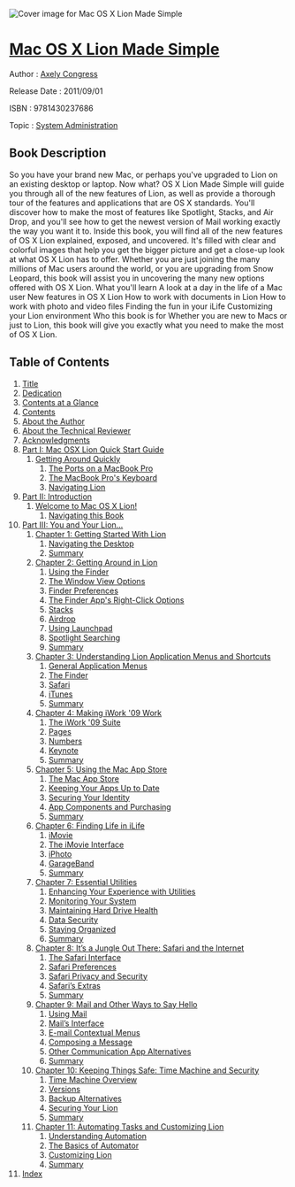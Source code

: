 ![Cover image for Mac OS X Lion Made Simple](https://imgdetail.ebookreading.net/cover/cover/system_admin/EB9781430237686.jpg)

[Mac OS X Lion Made Simple](https://ebookreading.net/view/book/Mac+OS+X+Lion+Made+Simple-EB9781430237686_1.html "Mac OS X Lion Made Simple")
====================================================================================================================

Author : [Axely Congress](https://ebookreading.net/search/author/Axely+Congress)

Release Date : 2011/09/01

ISBN : 9781430237686

Topic : [System Administration](https://ebookreading.net/search/category/system-administration)

Book Description
-----------------

So you have your brand new Mac, or perhaps you've upgraded to Lion on an existing desktop or laptop. Now what? OS X Lion Made Simple will guide you through all of the new features of Lion, as well as provide a thorough tour of the features and applications that are OS X standards. You'll discover how to make the most of features like Spotlight, Stacks, and Air Drop, and you'll see how to get the newest version of Mail working exactly the way you want it to.
Inside this book, you will find all of the new features of OS X Lion explained, exposed, and uncovered. It's filled with clear and colorful images that help you get the bigger picture and get a close-up look at what OS X Lion has to offer. Whether you are just joining the many millions of Mac users around the world, or you are upgrading from Snow Leopard, this book will assist you in uncovering the many new options offered with OS X Lion.
What you'll learn
A look at a day in the life of a Mac user
New features in OS X Lion
How to work with documents in Lion
How to work with photo and video files
Finding the fun in your iLife
Customizing your Lion environment
Who this book is for
Whether you are new to Macs or just to Lion, this book will give you exactly what you need to make the most of OS X Lion.
              
Table of Contents
-----------------

1. [Title](https://ebookreading.net/view/book/Mac+OS+X+Lion+Made+Simple-EB9781430237686_2.html)
1. [Dedication](https://ebookreading.net/view/book/Mac+OS+X+Lion+Made+Simple-EB9781430237686_4.html)
1. [Contents at a Glance](https://ebookreading.net/view/book/Mac+OS+X+Lion+Made+Simple-EB9781430237686_5.html#contentsatglance)
1. [Contents](https://ebookreading.net/view/book/Mac+OS+X+Lion+Made+Simple-EB9781430237686_6.html#contents)
1. [About the Author](https://ebookreading.net/view/book/Mac+OS+X+Lion+Made+Simple-EB9781430237686_7.html#abouttheauthor)
1. [About the Technical Reviewer](https://ebookreading.net/view/book/Mac+OS+X+Lion+Made+Simple-EB9781430237686_8.html#aboutthetechnicalre)
1. [Acknowledgments](https://ebookreading.net/view/book/Mac+OS+X+Lion+Made+Simple-EB9781430237686_9.html#acknowledgments)
1. [Part I: Mac OSX Lion Quick Start Guide](https://ebookreading.net/view/book/Mac+OS+X+Lion+Made+Simple-EB9781430237686_10.html#p1)
    1. [Getting Around Quickly](https://ebookreading.net/view/book/Mac+OS+X+Lion+Made+Simple-EB9781430237686_10.html#getting_around_quic)
        1. [The Ports on a MacBook Pro](https://ebookreading.net/view/book/Mac+OS+X+Lion+Made+Simple-EB9781430237686_10.html#the_ports_on_a_macb)
        1. [The MacBook Pro&#39;s Keyboard](https://ebookreading.net/view/book/Mac+OS+X+Lion+Made+Simple-EB9781430237686_10.html#the_macbook_pro_apo)
        1. [Navigating Lion](https://ebookreading.net/view/book/Mac+OS+X+Lion+Made+Simple-EB9781430237686_10.html#navigating_lion)
1. [Part II: Introduction](https://ebookreading.net/view/book/Mac+OS+X+Lion+Made+Simple-EB9781430237686_11.html#p2)
    1. [Welcome to Mac OS X Lion!](https://ebookreading.net/view/book/Mac+OS+X+Lion+Made+Simple-EB9781430237686_11.html#welcome_to_mac_os_x)
        1. [Navigating this Book](https://ebookreading.net/view/book/Mac+OS+X+Lion+Made+Simple-EB9781430237686_11.html#navigating_this_boo)
1. [Part III: You and Your Lion…](https://ebookreading.net/view/book/Mac+OS+X+Lion+Made+Simple-EB9781430237686_12.html#p3)
    1. [Chapter 1: Getting Started With Lion](https://ebookreading.net/view/book/Mac+OS+X+Lion+Made+Simple-EB9781430237686_12.html#ch1)
        1. [Navigating the Desktop](https://ebookreading.net/view/book/Mac+OS+X+Lion+Made+Simple-EB9781430237686_12.html#navigating_the_desk)
        1. [Summary](https://ebookreading.net/view/book/Mac+OS+X+Lion+Made+Simple-EB9781430237686_12.html#summary)
    1. [Chapter 2: Getting Around in Lion](https://ebookreading.net/view/book/Mac+OS+X+Lion+Made+Simple-EB9781430237686_13.html#ch2)
        1. [Using the Finder](https://ebookreading.net/view/book/Mac+OS+X+Lion+Made+Simple-EB9781430237686_13.html#using_the_finder)
        1. [The Window View Options](https://ebookreading.net/view/book/Mac+OS+X+Lion+Made+Simple-EB9781430237686_13.html#the_window_view_opt)
        1. [Finder Preferences](https://ebookreading.net/view/book/Mac+OS+X+Lion+Made+Simple-EB9781430237686_13.html#finder_preferences)
        1. [The Finder App&#39;s Right-Click Options](https://ebookreading.net/view/book/Mac+OS+X+Lion+Made+Simple-EB9781430237686_13.html#the_finder_apps_rig)
        1. [Stacks](https://ebookreading.net/view/book/Mac+OS+X+Lion+Made+Simple-EB9781430237686_13.html#stacks)
        1. [Airdrop](https://ebookreading.net/view/book/Mac+OS+X+Lion+Made+Simple-EB9781430237686_13.html#airdrop)
        1. [Using Launchpad](https://ebookreading.net/view/book/Mac+OS+X+Lion+Made+Simple-EB9781430237686_13.html#using_launchpad)
        1. [Spotlight Searching](https://ebookreading.net/view/book/Mac+OS+X+Lion+Made+Simple-EB9781430237686_13.html#spotlight_searching)
        1. [Summary](https://ebookreading.net/view/book/Mac+OS+X+Lion+Made+Simple-EB9781430237686_13.html#summary1)
    1. [Chapter 3: Understanding Lion Application Menus and Shortcuts](https://ebookreading.net/view/book/Mac+OS+X+Lion+Made+Simple-EB9781430237686_14.html#ch3)
        1. [General Application Menus](https://ebookreading.net/view/book/Mac+OS+X+Lion+Made+Simple-EB9781430237686_14.html#general_application)
        1. [The Finder](https://ebookreading.net/view/book/Mac+OS+X+Lion+Made+Simple-EB9781430237686_14.html#the_finder)
        1. [Safari](https://ebookreading.net/view/book/Mac+OS+X+Lion+Made+Simple-EB9781430237686_14.html#safari)
        1. [iTunes](https://ebookreading.net/view/book/Mac+OS+X+Lion+Made+Simple-EB9781430237686_14.html#itunes)
        1. [Summary](https://ebookreading.net/view/book/Mac+OS+X+Lion+Made+Simple-EB9781430237686_14.html#summary2)
    1. [Chapter 4: Making iWork &#39;09 Work](https://ebookreading.net/view/book/Mac+OS+X+Lion+Made+Simple-EB9781430237686_15.html#ch4)
        1. [The iWork &#39;09 Suite](https://ebookreading.net/view/book/Mac+OS+X+Lion+Made+Simple-EB9781430237686_15.html#the_iwork_09_suite)
        1. [Pages](https://ebookreading.net/view/book/Mac+OS+X+Lion+Made+Simple-EB9781430237686_15.html#pages)
        1. [Numbers](https://ebookreading.net/view/book/Mac+OS+X+Lion+Made+Simple-EB9781430237686_15.html#numbers)
        1. [Keynote](https://ebookreading.net/view/book/Mac+OS+X+Lion+Made+Simple-EB9781430237686_15.html#keynote)
        1. [Summary](https://ebookreading.net/view/book/Mac+OS+X+Lion+Made+Simple-EB9781430237686_15.html#summary3)
    1. [Chapter 5: Using the Mac App Store](https://ebookreading.net/view/book/Mac+OS+X+Lion+Made+Simple-EB9781430237686_16.html#ch5)
        1. [The Mac App Store](https://ebookreading.net/view/book/Mac+OS+X+Lion+Made+Simple-EB9781430237686_16.html#the_mac_app_store)
        1. [Keeping Your Apps Up to Date](https://ebookreading.net/view/book/Mac+OS+X+Lion+Made+Simple-EB9781430237686_16.html#keeping_your_apps_u)
        1. [Securing Your Identity](https://ebookreading.net/view/book/Mac+OS+X+Lion+Made+Simple-EB9781430237686_16.html#securing_your_ident)
        1. [App Components and Purchasing](https://ebookreading.net/view/book/Mac+OS+X+Lion+Made+Simple-EB9781430237686_16.html#app_components_and_)
        1. [Summary](https://ebookreading.net/view/book/Mac+OS+X+Lion+Made+Simple-EB9781430237686_16.html#summary4)
    1. [Chapter 6: Finding Life in iLife](https://ebookreading.net/view/book/Mac+OS+X+Lion+Made+Simple-EB9781430237686_17.html#ch6)
        1. [iMovie](https://ebookreading.net/view/book/Mac+OS+X+Lion+Made+Simple-EB9781430237686_17.html#imovie)
        1. [The iMovie Interface](https://ebookreading.net/view/book/Mac+OS+X+Lion+Made+Simple-EB9781430237686_17.html#the_imovie_interfac)
        1. [iPhoto](https://ebookreading.net/view/book/Mac+OS+X+Lion+Made+Simple-EB9781430237686_17.html#iphoto)
        1. [GarageBand](https://ebookreading.net/view/book/Mac+OS+X+Lion+Made+Simple-EB9781430237686_17.html#garageband)
        1. [Summary](https://ebookreading.net/view/book/Mac+OS+X+Lion+Made+Simple-EB9781430237686_17.html#summary5)
    1. [Chapter 7: Essential Utilities](https://ebookreading.net/view/book/Mac+OS+X+Lion+Made+Simple-EB9781430237686_18.html#ch7)
        1. [Enhancing Your Experience with Utilities](https://ebookreading.net/view/book/Mac+OS+X+Lion+Made+Simple-EB9781430237686_18.html#enhancing_your_expe)
        1. [Monitoring Your System](https://ebookreading.net/view/book/Mac+OS+X+Lion+Made+Simple-EB9781430237686_18.html#monitoring_your_sys)
        1. [Maintaining Hard Drive Health](https://ebookreading.net/view/book/Mac+OS+X+Lion+Made+Simple-EB9781430237686_18.html#maintaining_hard_dr)
        1. [Data Security](https://ebookreading.net/view/book/Mac+OS+X+Lion+Made+Simple-EB9781430237686_18.html#data_security)
        1. [Staying Organized](https://ebookreading.net/view/book/Mac+OS+X+Lion+Made+Simple-EB9781430237686_18.html#staying_organized)
        1. [Summary](https://ebookreading.net/view/book/Mac+OS+X+Lion+Made+Simple-EB9781430237686_18.html#summary6)
    1. [Chapter 8: It’s a Jungle Out There: Safari and the Internet](https://ebookreading.net/view/book/Mac+OS+X+Lion+Made+Simple-EB9781430237686_19.html#ch8)
        1. [The Safari Interface](https://ebookreading.net/view/book/Mac+OS+X+Lion+Made+Simple-EB9781430237686_19.html#the_safari_interfac)
        1. [Safari Preferences](https://ebookreading.net/view/book/Mac+OS+X+Lion+Made+Simple-EB9781430237686_19.html#safari_preferences)
        1. [Safari Privacy and Security](https://ebookreading.net/view/book/Mac+OS+X+Lion+Made+Simple-EB9781430237686_19.html#safari_privacy_and_)
        1. [Safari’s Extras](https://ebookreading.net/view/book/Mac+OS+X+Lion+Made+Simple-EB9781430237686_19.html#safaris_extras)
        1. [Summary](https://ebookreading.net/view/book/Mac+OS+X+Lion+Made+Simple-EB9781430237686_19.html#summary7)
    1. [Chapter 9: Mail and Other Ways to Say Hello](https://ebookreading.net/view/book/Mac+OS+X+Lion+Made+Simple-EB9781430237686_20.html#ch9)
        1. [Using Mail](https://ebookreading.net/view/book/Mac+OS+X+Lion+Made+Simple-EB9781430237686_20.html#using_mail)
        1. [Mail’s Interface](https://ebookreading.net/view/book/Mac+OS+X+Lion+Made+Simple-EB9781430237686_20.html#mails_interface)
        1. [E-mail Contextual Menus](https://ebookreading.net/view/book/Mac+OS+X+Lion+Made+Simple-EB9781430237686_20.html#e-mail_contextual_m)
        1. [Composing a Message](https://ebookreading.net/view/book/Mac+OS+X+Lion+Made+Simple-EB9781430237686_20.html#composing_a_message)
        1. [Other Communication App Alternatives](https://ebookreading.net/view/book/Mac+OS+X+Lion+Made+Simple-EB9781430237686_20.html#other_communication)
        1. [Summary](https://ebookreading.net/view/book/Mac+OS+X+Lion+Made+Simple-EB9781430237686_20.html#summary8)
    1. [Chapter 10: Keeping Things Safe: Time Machine and Security](https://ebookreading.net/view/book/Mac+OS+X+Lion+Made+Simple-EB9781430237686_21.html#ch10)
        1. [Time Machine Overview](https://ebookreading.net/view/book/Mac+OS+X+Lion+Made+Simple-EB9781430237686_21.html#time_machine_overvi)
        1. [Versions](https://ebookreading.net/view/book/Mac+OS+X+Lion+Made+Simple-EB9781430237686_21.html#versions)
        1. [Backup Alternatives](https://ebookreading.net/view/book/Mac+OS+X+Lion+Made+Simple-EB9781430237686_21.html#backup_alternatives)
        1. [Securing Your Lion](https://ebookreading.net/view/book/Mac+OS+X+Lion+Made+Simple-EB9781430237686_21.html#securing_your_lion)
        1. [Summary](https://ebookreading.net/view/book/Mac+OS+X+Lion+Made+Simple-EB9781430237686_21.html#summary9)
    1. [Chapter 11: Automating Tasks and Customizing Lion](https://ebookreading.net/view/book/Mac+OS+X+Lion+Made+Simple-EB9781430237686_22.html#ch11)
        1. [Understanding Automation](https://ebookreading.net/view/book/Mac+OS+X+Lion+Made+Simple-EB9781430237686_22.html#understanding_autom)
        1. [The Basics of Automator](https://ebookreading.net/view/book/Mac+OS+X+Lion+Made+Simple-EB9781430237686_22.html#the_basics_of_autom)
        1. [Customizing Lion](https://ebookreading.net/view/book/Mac+OS+X+Lion+Made+Simple-EB9781430237686_22.html#customizing_lion)
        1. [Summary](https://ebookreading.net/view/book/Mac+OS+X+Lion+Made+Simple-EB9781430237686_22.html#summary10)
1. [Index](https://ebookreading.net/view/book/Mac+OS+X+Lion+Made+Simple-EB9781430237686_23.html#index)
